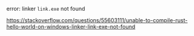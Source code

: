 

error: linker `link.exe` not found

https://stackoverflow.com/questions/55603111/unable-to-compile-rust-hello-world-on-windows-linker-link-exe-not-found